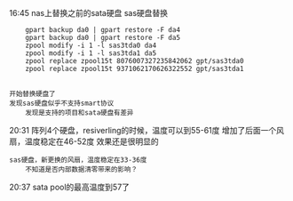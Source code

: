 16:45 nas上替换之前的sata硬盘
	sas硬盘替换
```
	gpart backup da0 | gpart restore -F da4
	gpart backup da0 | gpart restore -F da5
	zpool modify -i 1 -l sas3tda0 da4
	zpool modify -i 1 -l sas3tda1 da5
	zpool replace zpool15t 8076007327235842062 gpt/sas3tda0
	zpool replace zpool15t 9371062170626322552 gpt/sas3tda1
	
```
	开始替换硬盘了
	发现sas硬盘似乎不支持smart协议
		发现是支持的项目和sata硬盘有差异

20:31 阵列4个硬盘，resiverling的时候，温度可以到55-61度
	增加了后面一个风扇，温度稳定在46-52度
	效果还是很明显的

	sas硬盘，新更换的风扇，温度稳定在33-36度
		不知道是否内部数据清零带来的影响？
20:37 sata pool的最高温度到57了
